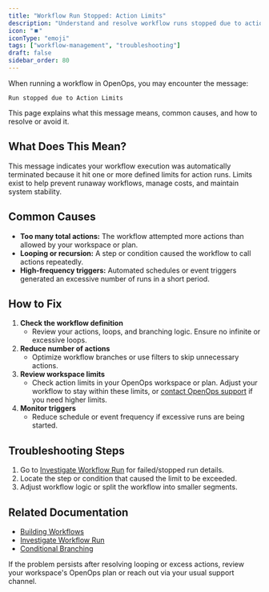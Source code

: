 ```yaml
---
title: "Workflow Run Stopped: Action Limits"
description: "Understand and resolve workflow runs stopped due to action limits in OpenOps."
icon: "⏹️"
iconType: "emoji"
tags: ["workflow-management", "troubleshooting"]
draft: false
sidebar_order: 80
---
```


When running a workflow in OpenOps, you may encounter the message:

```plaintext
Run stopped due to Action Limits
```

This page explains what this message means, common causes, and how to resolve or avoid it.

## What Does This Mean?
This message indicates your workflow execution was automatically terminated because it hit one or more defined limits for action runs. Limits exist to help prevent runaway workflows, manage costs, and maintain system stability.

## Common Causes
- **Too many total actions:** The workflow attempted more actions than allowed by your workspace or plan.
- **Looping or recursion:** A step or condition caused the workflow to call actions repeatedly.
- **High-frequency triggers:** Automated schedules or event triggers generated an excessive number of runs in a short period.

## How to Fix
1. **Check the workflow definition**
   - Review your actions, loops, and branching logic. Ensure no infinite or excessive loops.
2. **Reduce number of actions**
   - Optimize workflow branches or use filters to skip unnecessary actions.
3. **Review workspace limits**
   - Check action limits in your OpenOps workspace or plan. Adjust your workflow to stay within these limits, or [contact OpenOps support](/README.md) if you need higher limits.
4. **Monitor triggers**
   - Reduce schedule or event frequency if excessive runs are being started.

## Troubleshooting Steps
1. Go to [Investigate Workflow Run](/workflow-management/investigate-workflow-run) for failed/stopped run details.
2. Locate the step or condition that caused the limit to be exceeded.
3. Adjust workflow logic or split the workflow into smaller segments.

## Related Documentation
- [Building Workflows](/workflow-management/building-workflows)
- [Investigate Workflow Run](/workflow-management/investigate-workflow-run)
- [Conditional Branching](/workflow-management/conditional-branching)

If the problem persists after resolving looping or excess actions, review your workspace's OpenOps plan or reach out via your usual support channel.